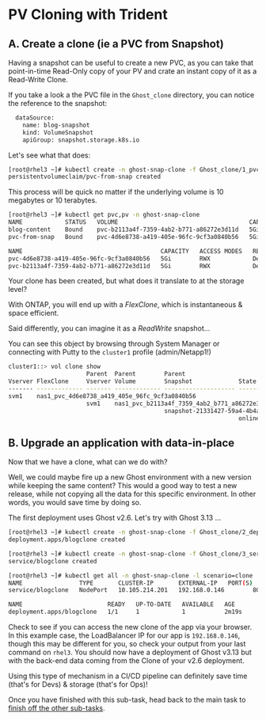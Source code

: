 # PV Cloning with Trident

## A. Create a clone (ie a PVC from Snapshot)

Having a snapshot can be useful to create a new PVC, as you can take that point-in-time Read-Only copy of your PV and crate an instant copy of it as a Read-Write Clone.

If you take a look a the PVC file in the `Ghost_clone` directory, you can notice the reference to the snapshot:

```bash
  dataSource:
    name: blog-snapshot
    kind: VolumeSnapshot
    apiGroup: snapshot.storage.k8s.io
```

Let's see what that does:

```bash
[root@rhel3 ~]# kubectl create -n ghost-snap-clone -f Ghost_clone/1_pvc_from_snap.yaml
persistentvolumeclaim/pvc-from-snap created
```

This process will be quick no matter if the underlying volume is 10 megabytes or 10 terabytes.

```bash
[root@rhel3 ~]# kubectl get pvc,pv -n ghost-snap-clone
NAME            STATUS   VOLUME                                     CAPACITY   ACCESS MODES   STORAGECLASS        AGE
blog-content    Bound    pvc-b2113a4f-7359-4ab2-b771-a86272e3d11d   5Gi        RWX            sc-file-rwx         20h
pvc-from-snap   Bound    pvc-4d6e8738-a419-405e-96fc-9cf3a0840b56   5Gi        RWX            sc-file-rwx         6s

NAME                                       CAPACITY   ACCESS MODES   RECLAIM POLICY   STATUS   CLAIM                 STORAGECLASS        REASON   AGE
pvc-4d6e8738-a419-405e-96fc-9cf3a0840b56   5Gi        RWX            Delete           Bound    ghost/pvc-from-snap   sc-file-rwx                  19s
pvc-b2113a4f-7359-4ab2-b771-a86272e3d11d   5Gi        RWX            Delete           Bound    ghost/blog-content    sc-file-rwx                  20h
```

Your clone has been created, but what does it translate to at the storage level?

With ONTAP, you will end up with a *FlexClone*, which is instantaneous & space efficient.

Said differently,  you can imagine it as a _ReadWrite_ snapshot...  

You can see this object by browsing through System Manager or connecting with Putty to the `cluster1` profile (admin/Netapp1!)

```bash
cluster1::> vol clone show
                      Parent  Parent        Parent
Vserver FlexClone     Vserver Volume        Snapshot             State     Type
------- ------------- ------- ------------- -------------------- --------- ----
svm1    nas1_pvc_4d6e8738_a419_405e_96fc_9cf3a0840b56
                      svm1    nas1_pvc_b2113a4f_7359_4ab2_b771_a86272e3d11d
                                            snapshot-21331427-59a4-4b4a-a71f-91ffe2fb39bc
                                                                 online    RW
```

## B. Upgrade an application with data-in-place

Now that we have a clone, what can we do with?

Well, we could maybe fire up a new Ghost environment with a new version while keeping the same content? This would a good way to test a new release, while not copying all the data for this specific environment. In other words, you would save time by doing so.  

The first deployment uses Ghost v2.6. Let's try with Ghost 3.13 ...

```bash
[root@rhel3 ~]# kubectl create -n ghost-snap-clone -f Ghost_clone/2_deploy.yaml
deployment.apps/blogclone created

[root@rhel3 ~]# kubectl create -n ghost-snap-clone -f Ghost_clone/3_service.yaml
service/blogclone created

[root@rhel3 ~]# kubectl get all -n ghost-snap-clone -l scenario=clone
NAME                TYPE       CLUSTER-IP       EXTERNAL-IP   PORT(S)        AGE
service/blogclone   NodePort   10.105.214.201   192.168.0.146        80:30071/TCP   12s

NAME                        READY   UP-TO-DATE   AVAILABLE   AGE
deployment.apps/blogclone   1/1     1            1           2m19s
```

Check to see if you can access the new clone of the app via your browser.  In this example case, the LoadBalancer IP for our app is `192.168.0.146`, though this may be different for you, so check your output from your last command on `rhel3`.  You should now have a deployment of Ghost v3.13 but with the back-end data coming from the Clone of your v2.6 deployment.

Using this type of mechanism in a CI/CD pipeline can definitely save time (that's for Devs) & storage (that's for Ops)!

Once you have finished with this sub-task, head back to the main task to [finish off the other sub-tasks](README.md#data-management-with-snapshots).
